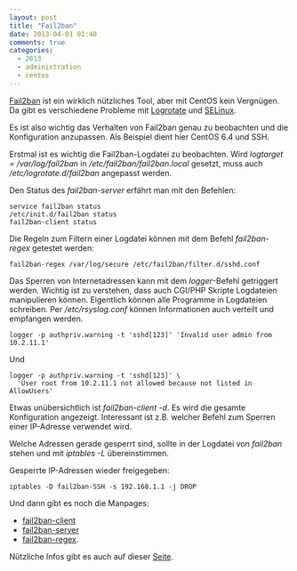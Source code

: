 ```yaml
---
layout: post
title: "Fail2ban"
date: 2013-04-01 01:40
comments: true
categories:
  - 2013
  - administration
  - centos
---
```

[Fail2ban][fail2ban] ist ein wirklich nützliches Tool,
aber mit CentOS kein Vergnügen. Da gibt es verschiedene Probleme mit
[Logrotate][logrotate] und [SELinux][selinux].

Es ist also wichtig das Verhalten von Fail2ban genau zu beobachten
und die Konfiguration anzupassen. Als Beispiel dient hier CentOS 6.4 und SSH.

Erstmal ist es wichtig die Fail2ban-Logdatei zu beobachten.
Wird _logtarget = /var/log/fail2ban_ in _/etc/fail2ban/fail2ban.local_ gesetzt,
muss auch _/etc/logrotate.d/fail2ban_ angepasst werden.

Den Status des _fail2ban-server_ erfährt man mit den Befehlen:

    service fail2ban status
    /etc/init.d/fail2ban status
    fail2ban-client status

Die Regeln zum Filtern einer Logdatei können mit dem Befehl
_fail2ban-regex_ getestet werden:

    fail2ban-regex /var/log/secure /etc/fail2ban/filter.d/sshd.conf

Das Sperren von Internetadressen kann mit dem _logger_-Befehl getriggert werden.
Wichtig ist zu verstehen, dass auch CGI/PHP Skripte Logdateien manipulieren können.
Eigentlich können alle Programme in Logdateien schreiben.
Per _/etc/rsyslog.conf_ können Informationen auch verteilt und empfangen werden.

    logger -p authpriv.warning -t 'sshd[123]' 'Invalid user admin from 10.2.11.1'

Und

    logger -p authpriv.warning -t 'sshd[123]' \
      'User root from 10.2.11.1 not allowed because not listed in AllowUsers'

Etwas unübersichtlich ist _fail2ban-client -d_.
Es wird die gesamte Konfiguration angezeigt.
Interessant ist z.B. welcher Befehl zum Sperren einer IP-Adresse verwendet wird.

Welche Adressen gerade gesperrt sind, sollte in der Logdatei von _fail2ban_ stehen
und mit _iptables -L_ übereinstimmen.

Gesperrte IP-Adressen wieder freigegeben:

    iptables -D fail2ban-SSH -s 192.168.1.1 -j DROP

Und dann gibt es noch die Manpages:

* [fail2ban-client][fail2ban-client]
* [fail2ban-server][fail2ban-server]
* [fail2ban-regex][fail2ban-regex].

Nützliche Infos gibt es auch auf dieser [Seite][list].

[fail2ban]: http://www.fail2ban.org
[fail2ban-client]: http://linux.die.net/man/1/fail2ban-client
[fail2ban-server]: http://linux.die.net/man/1/fail2ban-server
[fail2ban-regex]: http://linux.die.net/man/1/fail2ban-regex
[logrotate]: https://github.com/fail2ban/fail2ban/issues/44
[selinux]: https://bugzilla.redhat.com/show_bug.cgi?id=697223
[list]: http://lists.centos.org/pipermail/centos/2012-June/126860.html
